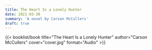 ```yaml
---
title: The Heart Is a Lonely Hunter
date: 2021-03-30
summary: 'A novel by Carson McCullers'
draft: true
---
```


{{< booklist/book
title="The Heart Is a Lonely Hunter"
author="Carson McCullers"
cover="cover.jpg"
format="Audio" >}}
